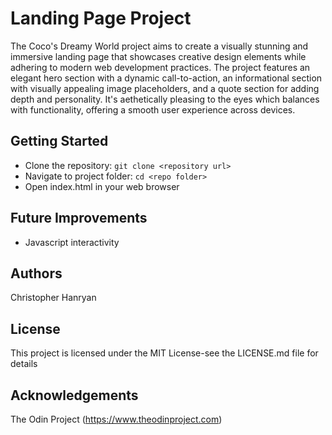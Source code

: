 # Landing Page Project 
The Coco's Dreamy World project aims to create a visually stunning and immersive landing page that showcases creative design elements while adhering to modern web development practices. The project features an elegant hero section with a dynamic call-to-action, an informational section with visually appealing image placeholders, and a quote section for adding depth and personality. It's aethetically pleasing to the eyes which balances with functionality, offering a smooth user experience across devices.

## Getting Started
- Clone the repository: ```git clone <repository url>```
- Navigate to project folder: ```cd <repo folder>```
- Open index.html in your web browser

## Future Improvements
- Javascript interactivity

## Authors
Christopher Hanryan

## License
This project is licensed under the MIT License-see the LICENSE.md file for details

## Acknowledgements
The Odin Project (https://www.theodinproject.com)
